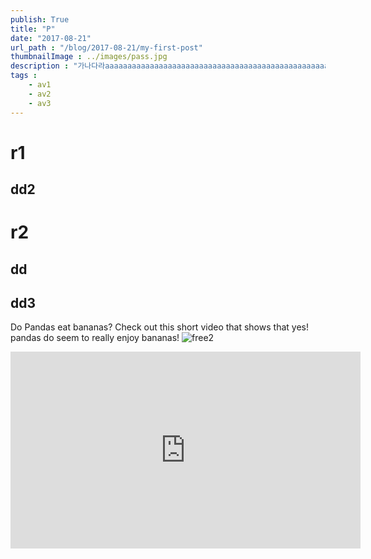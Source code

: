 ```yaml
---
publish: True
title: "P"
date: "2017-08-21"
url_path : "/blog/2017-08-21/my-first-post"
thumbnailImage : ../images/pass.jpg
description : "가나다라aaaaaaaaaaaaaaaaaaaaaaaaaaaaaaaaaaaaaaaaaaaaaaaaaaaaaaa"
tags : 
    - av1
    - av2
    - av3
---
```


# r1
## dd2
# r2
## dd
## dd3
Do Pandas eat bananas? Check out this short video that shows that yes! pandas do
seem to really enjoy bananas!
![free2](https://images.unsplash.com/photo-1589879627448-692ae2936d39?ixlib=rb-1.2.1&ixid=eyJhcHBfaWQiOjEyMDd9&auto=format&fit=crop&w=1050&q=80)
<iframe width="560" height="315" src="https://www.youtube.com/embed/4SZl1r2O_bY" frameborder="0" allowfullscreen></iframe>